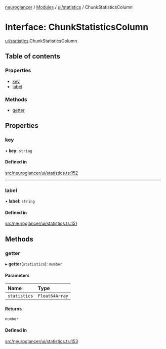 [neuroglancer](../README.md) / [Modules](../modules.md) / [ui/statistics](../modules/ui_statistics.md) / ChunkStatisticsColumn

# Interface: ChunkStatisticsColumn

[ui/statistics](../modules/ui_statistics.md).ChunkStatisticsColumn

## Table of contents

### Properties

- [key](ui_statistics.ChunkStatisticsColumn.md#key)
- [label](ui_statistics.ChunkStatisticsColumn.md#label)

### Methods

- [getter](ui_statistics.ChunkStatisticsColumn.md#getter)

## Properties

### key

• **key**: `string`

#### Defined in

[src/neuroglancer/ui/statistics.ts:152](https://github.com/ActiveBrainAtlas2/neuroglancer/blob/1beb5d34/src/neuroglancer/ui/statistics.ts#L152)

___

### label

• **label**: `string`

#### Defined in

[src/neuroglancer/ui/statistics.ts:151](https://github.com/ActiveBrainAtlas2/neuroglancer/blob/1beb5d34/src/neuroglancer/ui/statistics.ts#L151)

## Methods

### getter

▸ **getter**(`statistics`): `number`

#### Parameters

| Name | Type |
| :------ | :------ |
| `statistics` | `Float64Array` |

#### Returns

`number`

#### Defined in

[src/neuroglancer/ui/statistics.ts:153](https://github.com/ActiveBrainAtlas2/neuroglancer/blob/1beb5d34/src/neuroglancer/ui/statistics.ts#L153)
